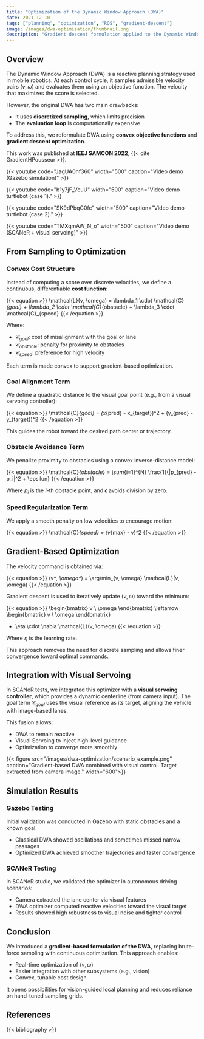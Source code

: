 ```yaml
---
title: "Optimization of the Dynamic Window Approach (DWA)"
date: 2021-12-10
tags: ["planning", "optimization", "ROS", "gradient-descent"]
image: /images/dwa-optimization/thumbnail.png
description: "Gradient descent formulation applied to the Dynamic Window Approach for improved convergence and trajectory quality."
---
```


## Overview

The Dynamic Window Approach (DWA) is a reactive planning strategy used in mobile robotics. At each control cycle, it samples admissible velocity pairs $(v, \omega)$ and evaluates them using an objective function. The velocity that maximizes the score is selected.

However, the original DWA has two main drawbacks:
- It uses **discretized sampling**, which limits precision
- The **evaluation loop** is computationally expensive

To address this, we reformulate DWA using **convex objective functions** and **gradient descent optimization**.

This work was published at **IEEJ SAMCON 2022**, {{< cite GradientHPousseur >}}.

{{< youtube code="JagUA0hf360" width="500" caption="Video demo (Gazebo simulation)" >}}

{{< youtube code="b1y7jF_VcuU" width="500" caption="Video demo turtlebot (case 1)." >}}

{{< youtube code="SK9dPbqG0fc" width="500" caption="Video demo turtlebot (case 2)." >}}

{{< youtube code="TMXqmAW_N_o" width="500" caption="Video demo (SCANeR + visual servoing)" >}}

## From Sampling to Optimization

### Convex Cost Structure

Instead of computing a score over discrete velocities, we define a continuous, differentiable **cost function**:

{{< equation >}}
\mathcal{L}(v, \omega) = \lambda_1 \cdot \mathcal{C}_{goal} + \lambda_2 \cdot \mathcal{C}_{obstacle} + \lambda_3 \cdot \mathcal{C}_{speed}
{{< /equation >}}

Where:

- $\mathcal{C}_{goal}$: cost of misalignment with the goal or lane
- $\mathcal{C}_{obstacle}$: penalty for proximity to obstacles
- $\mathcal{C}_{speed}$: preference for high velocity

Each term is made convex to support gradient-based optimization.

### Goal Alignment Term

We define a quadratic distance to the visual goal point (e.g., from a visual servoing controller):

{{< equation >}}
\mathcal{C}_{goal} = (x_{pred} - x_{target})^2 + (y_{pred} - y_{target})^2
{{< /equation >}}

This guides the robot toward the desired path center or trajectory.

### Obstacle Avoidance Term

We penalize proximity to obstacles using a convex inverse-distance model:

{{< equation >}}
\mathcal{C}_{obstacle} = \sum_{i=1}^{N} \frac{1}{\|p_{pred} - p_i\|^2 + \epsilon}
{{< /equation >}}

Where $p_i$ is the $i$-th obstacle point, and $\epsilon$ avoids division by zero.

### Speed Regularization Term

We apply a smooth penalty on low velocities to encourage motion:

{{< equation >}}
\mathcal{C}_{speed} = (v_{max} - v)^2
{{< /equation >}}

## Gradient-Based Optimization

The velocity command is obtained via:

{{< equation >}}
(v^*, \omega^*) = \arg\min_{v, \omega} \mathcal{L}(v, \omega)
{{< /equation >}}

Gradient descent is used to iteratively update $(v, \omega)$ toward the minimum:

{{< equation >}}
\begin{bmatrix}
v \\
\omega
\end{bmatrix}
\leftarrow
\begin{bmatrix}
v \\
\omega
\end{bmatrix}
 - \eta \cdot \nabla \mathcal{L}(v, \omega)
{{< /equation >}}

Where $\eta$ is the learning rate.

This approach removes the need for discrete sampling and allows finer convergence toward optimal commands.

## Integration with Visual Servoing

In SCANeR tests, we integrated this optimizer with a **visual servoing controller**, which provides a dynamic centerline (from camera input). The goal term $\mathcal{C}_{goal}$ uses the visual reference as its target, aligning the vehicle with image-based lanes.

This fusion allows:
- DWA to remain reactive
- Visual Servoing to inject high-level guidance
- Optimization to converge more smoothly

{{< figure src="/images/dwa-optimization/scenario_example.png" caption="Gradient-based DWA combined with visual control. Target extracted from camera image." width="600">}}

## Simulation Results

### Gazebo Testing

Initial validation was conducted in Gazebo with static obstacles and a known goal.

- Classical DWA showed oscillations and sometimes missed narrow passages
- Optimized DWA achieved smoother trajectories and faster convergence

### SCANeR Testing

In SCANeR studio, we validated the optimizer in autonomous driving scenarios:

- Camera extracted the lane center via visual features
- DWA optimizer computed reactive velocities toward the visual target
- Results showed high robustness to visual noise and tighter control

## Conclusion

We introduced a **gradient-based formulation of the DWA**, replacing brute-force sampling with continuous optimization. This approach enables:

- Real-time optimization of $(v, \omega)$
- Easier integration with other subsystems (e.g., vision)
- Convex, tunable cost design

It opens possibilities for vision-guided local planning and reduces reliance on hand-tuned sampling grids.

## References

{{< bibliography >}}

